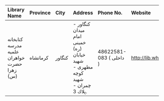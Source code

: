 | Library Name                               | Province   | City   | Address                                                                      | Phone No.               | Website           |
|:-------------------------------------------|:-----------|:-------|:-----------------------------------------------------------------------------|:------------------------|:------------------|
| كتابخانه مدرسه علمیه خواهران حضرت زهرا (س) | کرمانشاه   | كنگاور | كنگاور - میدان امام خمینی (ره) خیابان شهید مطهری - كوچه شهید چمران - پلاك 3. | 48622581-083 ( داخلی  ) | http://lib.whc.ir |